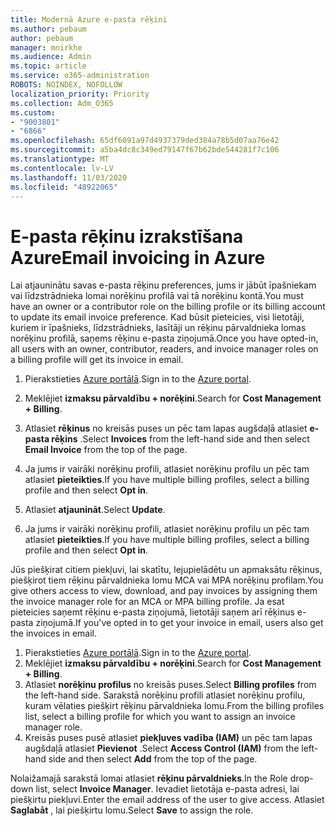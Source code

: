 ```yaml
---
title: Modernā Azure e-pasta rēķini
ms.author: pebaum
author: pebaum
manager: mnirkhe
ms.audience: Admin
ms.topic: article
ms.service: o365-administration
ROBOTS: NOINDEX, NOFOLLOW
localization_priority: Priority
ms.collection: Adm_O365
ms.custom:
- "9003801"
- "6866"
ms.openlocfilehash: 65df6091a97d4937379ded384a78b5d07aa76e42
ms.sourcegitcommit: a5ba4dc8c349ed79147f67b62bde544281f7c106
ms.translationtype: MT
ms.contentlocale: lv-LV
ms.lasthandoff: 11/03/2020
ms.locfileid: "48922065"
---
```

# <a name="email-invoicing-in-azure"></a><span data-ttu-id="00c2c-102">E-pasta rēķinu izrakstīšana Azure</span><span class="sxs-lookup"><span data-stu-id="00c2c-102">Email invoicing in Azure</span></span>

<span data-ttu-id="00c2c-103">Lai atjauninātu savas e-pasta rēķinu preferences, jums ir jābūt īpašniekam vai līdzstrādnieka lomai norēķinu profilā vai tā norēķinu kontā.</span><span class="sxs-lookup"><span data-stu-id="00c2c-103">You must have an owner or a contributor role on the billing profile or its billing account to update its email invoice preference.</span></span> <span data-ttu-id="00c2c-104">Kad būsit pieteicies, visi lietotāji, kuriem ir īpašnieks, līdzstrādnieks, lasītāji un rēķinu pārvaldnieka lomas norēķinu profilā, saņems rēķinu e-pasta ziņojumā.</span><span class="sxs-lookup"><span data-stu-id="00c2c-104">Once you have opted-in, all users with an owner, contributor, readers, and invoice manager roles on a billing profile will get its invoice in email.</span></span>

1. <span data-ttu-id="00c2c-105">Pierakstieties [Azure portālā](https://portal.azure.com/).</span><span class="sxs-lookup"><span data-stu-id="00c2c-105">Sign in to the [Azure portal](https://portal.azure.com/).</span></span>
2. <span data-ttu-id="00c2c-106">Meklējiet **izmaksu pārvaldību + norēķini**.</span><span class="sxs-lookup"><span data-stu-id="00c2c-106">Search for **Cost Management + Billing**.</span></span>
3. <span data-ttu-id="00c2c-107">Atlasiet **rēķinus** no kreisās puses un pēc tam lapas augšdaļā atlasiet **e-pasta rēķins** .</span><span class="sxs-lookup"><span data-stu-id="00c2c-107">Select **Invoices** from the left-hand side and then select **Email Invoice** from the top of the page.</span></span>
4. <span data-ttu-id="00c2c-108">Ja jums ir vairāki norēķinu profili, atlasiet norēķinu profilu un pēc tam atlasiet **pieteikties**.</span><span class="sxs-lookup"><span data-stu-id="00c2c-108">If you have multiple billing profiles, select a billing profile and then select **Opt in**.</span></span>

5. <span data-ttu-id="00c2c-109">Atlasiet **atjaunināt**.</span><span class="sxs-lookup"><span data-stu-id="00c2c-109">Select **Update**.</span></span>
6. <span data-ttu-id="00c2c-110">Ja jums ir vairāki norēķinu profili, atlasiet norēķinu profilu un pēc tam atlasiet **pieteikties**.</span><span class="sxs-lookup"><span data-stu-id="00c2c-110">If you have multiple billing profiles, select a billing profile and then select **Opt in**.</span></span>

<span data-ttu-id="00c2c-111">Jūs piešķirat citiem piekļuvi, lai skatītu, lejupielādētu un apmaksātu rēķinus, piešķirot tiem rēķinu pārvaldnieka lomu MCA vai MPA norēķinu profilam.</span><span class="sxs-lookup"><span data-stu-id="00c2c-111">You give others access to view, download, and pay invoices by assigning them the invoice manager role for an MCA or MPA billing profile.</span></span> <span data-ttu-id="00c2c-112">Ja esat pieteicies saņemt rēķinu e-pasta ziņojumā, lietotāji saņem arī rēķinus e-pasta ziņojumā.</span><span class="sxs-lookup"><span data-stu-id="00c2c-112">If you've opted in to get your invoice in email, users also get the invoices in email.</span></span>

1. <span data-ttu-id="00c2c-113">Pierakstieties [Azure portālā](https://portal.azure.com/).</span><span class="sxs-lookup"><span data-stu-id="00c2c-113">Sign in to the [Azure portal](https://portal.azure.com/).</span></span>
2. <span data-ttu-id="00c2c-114">Meklējiet **izmaksu pārvaldību + norēķini**.</span><span class="sxs-lookup"><span data-stu-id="00c2c-114">Search for **Cost Management + Billing**.</span></span>
3. <span data-ttu-id="00c2c-115">Atlasiet **norēķinu profilus** no kreisās puses.</span><span class="sxs-lookup"><span data-stu-id="00c2c-115">Select **Billing profiles** from the left-hand side.</span></span> <span data-ttu-id="00c2c-116">Sarakstā norēķinu profili atlasiet norēķinu profilu, kuram vēlaties piešķirt rēķinu pārvaldnieka lomu.</span><span class="sxs-lookup"><span data-stu-id="00c2c-116">From the billing profiles list, select a billing profile for which you want to assign an invoice manager role.</span></span>
4. <span data-ttu-id="00c2c-117">Kreisās puses pusē atlasiet **piekļuves vadība (IAM)** un pēc tam lapas augšdaļā atlasiet **Pievienot** .</span><span class="sxs-lookup"><span data-stu-id="00c2c-117">Select **Access Control (IAM)** from the left-hand side and then select **Add** from the top of the page.</span></span>

<span data-ttu-id="00c2c-118">Nolaižamajā sarakstā lomai atlasiet **rēķinu pārvaldnieks**.</span><span class="sxs-lookup"><span data-stu-id="00c2c-118">In the Role drop-down list, select **Invoice Manager**.</span></span> <span data-ttu-id="00c2c-119">Ievadiet lietotāja e-pasta adresi, lai piešķirtu piekļuvi.</span><span class="sxs-lookup"><span data-stu-id="00c2c-119">Enter the email address of the user to give access.</span></span> <span data-ttu-id="00c2c-120">Atlasiet **Saglabāt** , lai piešķirtu lomu.</span><span class="sxs-lookup"><span data-stu-id="00c2c-120">Select **Save** to assign the role.</span></span>
